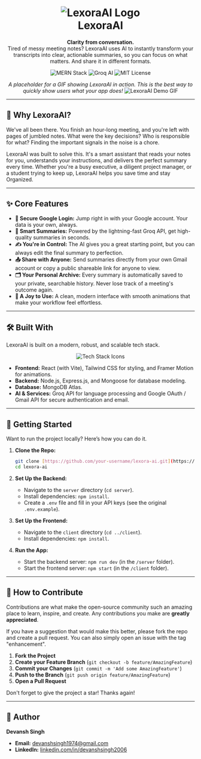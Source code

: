 <div align="center">
  <h1 align="center">
    <img src="https://placehold.co/150x150/6366F1/FFFFFF?text=L&font=raleway" alt="LexoraAI Logo"><br>
    LexoraAI
  </h1>
  <p align="center">
    <strong>Clarity from conversation.</strong>
    <br />
    Tired of messy meeting notes? LexoraAI uses AI to instantly transform your transcripts into clear, actionable summaries, so you can focus on what matters. And share it in different formats.
  </p>
  
  <!-- Badges -->
  <p align="center">
    <img src="https://img.shields.io/badge/MERN-Stack-blue?style=for-the-badge&logo=mongodb" alt="MERN Stack">
    <img src="https://img.shields.io/badge/Groq-AI-orange?style=for-the-badge&logo=groq" alt="Groq AI">
    <img src="https://img.shields.io/badge/License-MIT-green?style=for-the-badge" alt="MIT License">
  </p>
</div>

<div align="center">
  
  *A placeholder for a GIF showing LexoraAI in action. This is the best way to quickly show users what your app does!*
  <img src="https://placehold.co/800x450/FFFFFF/333333?text=App%20Demo%20GIF" alt="LexoraAI Demo GIF">

</div>

---

## 🤔 Why LexoraAI?

We've all been there. You finish an hour-long meeting, and you're left with pages of jumbled notes. What were the key decisions? Who is responsible for what? Finding the important signals in the noise is a chore.

LexoraAI was built to solve this. It's a smart assistant that reads your notes for you, understands your instructions, and delivers the perfect summary every time. Whether you're a busy executive, a diligent project manager, or a student trying to keep up, LexoraAI helps you save time and stay Organized.

---

## ✨ Core Features

-   **🔐 Secure Google Login:** Jump right in with your Google account. Your data is your own, always.
-   **🤖 Smart Summaries:** Powered by the lightning-fast Groq API, get high-quality summaries in seconds.
-   **✍️ You're in Control:** The AI gives you a great starting point, but you can always edit the final summary to perfection.
-   **📤 Share with Anyone:** Send summaries directly from your own Gmail account or copy a public shareable link for anyone to view.
-   **🗂️ Your Personal Archive:** Every summary is automatically saved to your private, searchable history. Never lose track of a meeting's outcome again.
-   **🎨 A Joy to Use:** A clean, modern interface with smooth animations that make your workflow feel effortless.

---

## 🛠️ Built With

LexoraAI is built on a modern, robust, and scalable tech stack.

<div align="center">
  <img src="https://skillicons.dev/icons?i=react,tailwind,nodejs,express,mongo,vite" alt="Tech Stack Icons" />
</div>

-   **Frontend:** React (with Vite), Tailwind CSS for styling, and Framer Motion for animations.
-   **Backend:** Node.js, Express.js, and Mongoose for database modeling.
-   **Database:** MongoDB Atlas.
-   **AI & Services:** Groq API for language processing and Google OAuth / Gmail API for secure authentication and email.

---

## 🚀 Getting Started

Want to run the project locally? Here’s how you can do it.

1.  **Clone the Repo:**
    ```sh
    git clone [https://github.com/your-username/lexora-ai.git](https://github.com/your-username/lexora-ai.git)
    cd lexora-ai
    ```

2.  **Set Up the Backend:**
    -   Navigate to the `server` directory (`cd server`).
    -   Install dependencies: `npm install`.
    -   Create a `.env` file and fill in your API keys (see the original `.env.example`).

3.  **Set Up the Frontend:**
    -   Navigate to the `client` directory (`cd ../client`).
    -   Install dependencies: `npm install`.

4.  **Run the App:**
    -   Start the backend server: `npm run dev` (in the `/server` folder).
    -   Start the frontend server: `npm start` (in the `/client` folder).

---

## 🤝 How to Contribute

Contributions are what make the open-source community such an amazing place to learn, inspire, and create. Any contributions you make are **greatly appreciated**.

If you have a suggestion that would make this better, please fork the repo and create a pull request. You can also simply open an issue with the tag "enhancement".

1.  **Fork the Project**
2.  **Create your Feature Branch** (`git checkout -b feature/AmazingFeature`)
3.  **Commit your Changes** (`git commit -m 'Add some AmazingFeature'`)
4.  **Push to the Branch** (`git push origin feature/AmazingFeature`)
5.  **Open a Pull Request**

Don't forget to give the project a star! Thanks again!

---

## 👤 Author

**Devansh Singh**

-   **Email:** [devanshsingh1974@gmail.com](mailto:devanshsingh1974@gmail.com)
-   **LinkedIn:** [linkedin.com/in/devanshsingh2006](https://www.linkedin.com/in/devanshsingh2006/)
